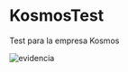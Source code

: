# KosmosTest
Test para la empresa Kosmos

![evidencia](https://github.com/chefest/KosmosTest/blob/main/evidences/Screen_recording_20240322_135517.gif)
